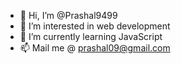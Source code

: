 - 👋 Hi, I’m @Prashal9499
- 👀 I’m interested in web development
- 🌱 I’m currently learning JavaScript
- 📫 Mail me @ prashal09@gmail.com

<!---
Prashal9499/Prashal9499 is a ✨ special ✨ repository because its `README.md` (this file) appears on your GitHub profile.
You can click the Preview link to take a look at your changes.
--->
